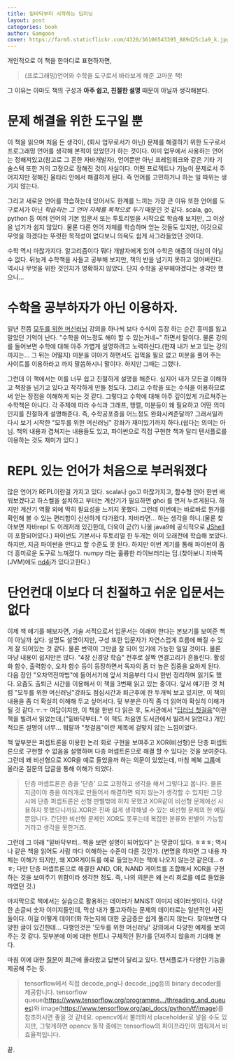 ```yaml
---
title: 밑바닥부터 시작하는 딥러닝
layout: post
categories: book
author: Gamgoon
cover: https://farm5.staticflickr.com/4320/36106543395_889d25c1a9_k.jpg
---
```


개인적으로 이 책을 한마디로 표현하자면,

>(프로그래밍)언어와 수학을 도구로서 바라보게 해준 고마운 책!

그 이유는 아마도 책의 구성과 **아주 쉽고, 친절한 설명** 때문이 아닐까 생각해본다.

# 문제 해결을 위한 도구일 뿐

이 책을 읽으며 처음 든 생각이, (회사 업무로서가 아닌) 문제를 해결하기 위한 도구로서 프로그래밍 언어를 생각해 본적이 있었던가 하는 것이다. 이미 업무에서 사용하는 언어는 정해져있고(참고로 그 흔한 자바개발자), 언어뿐만 아닌 프레임워크와 같은 기타 기술스택 또한 거의 고정으로 정해진 것이 사실이다. 어떤 프로젝트나 기능이 문제로서 주어지지만 정해진 울타리 안에서 해결하게 된다. 즉 언어를 고민하거나 하는 일 따위는 생기지 않는다.

그리고 새로운 언어를 학습하는데 있어서도 한계를 느끼는 가장 큰 이유 또한 언어를 도구로서가 아닌 *학습하는 그 언어 자체를 목적으로 두기* 때문인 것 같다. scala, go, python 등 여러 언어의 기본 입문서 또는 투토리얼을 시작으로 학습해 보지만, 그 이상을 넘기가 쉽지 않았다. 물론 다른 언어 자체를 학습하며 얻는 것들도 있지만, 이것으로 무엇을 하겠다는 뚜렷한 목적성이 없다보니 의욕도 쉽게 사그라들었던 것이다.

수학 역시 마찮가지다. 알고리즘이다 뭐다 개발자에게 있어 수학은 애증의 대상이 아닐 수 없다. 뒤늦게 수학책을 사들고 공부해 보지만, 책의 반을 넘기지 못하고 잊어버린다. 역시나 무엇을 위한 것인지가 명확하지 않았다. 단지 수학을 공부해야겠다는 생각만 했으니...

# 수학을 공부하자가 아닌 이용하자.

일년 전쯤 [모두를 위한 머신러닝](http://hunkim.github.io/ml/) 강의을 하나씩 보다 수식이 등장 하는 순간 흥미를 잃고 말았던 기억이 난다. "수학을 어느정도 해야 할 수 있는거네~" 하면서 말이다. 물론 강의를 들어보면 수학에 대해 아주 가볍게 설명하려고 노력하신다.(현재 내가 보고 있는 강의 까지는... 그 뒤는 어떨지) 미분을 이야기 하면서도 겁먹을 필요 없고 미분을 풀어 주는 사이트를 이용하라고 까지 말씀하시니 말이다. 하지만 그때는 그랬다.

그런데 이 책에서는 이를 너무 쉽고 친절하게 설명을 해준다. 심지어 내가 모든걸 이해하고 책장을 넘기고 있다고 착각하게 만들 정도다. 그리고 수학을 또는 수식을 이용하므로써 얻는 장점을 이해하게 되는 것 같다. 그렇다고 수학에 대해 아주 깊이있게 가르쳐주는 수학책은 아니다. 각 주제에 따라 수식과 그래프, 행렬, 미분등이 왜 필요하고 어떤 의미인지를 친절하게 설명해준다. 즉, 수학공포증을 어느정도 완화시켜준달까? 그래서일까 다시 보기 시작한 "모두를 위한 머신러닝" 강좌가 재미있기까지 하다.(쉽다는 의미는 아님. 책의 내용과 겹쳐지는 내용들도 있고, 파이썬으로 직접 구현한 책과 달리 텐서플로를 이용하는 것도 재미가 있다.)

# REPL 있는 언어가 처음으로 부러워졌다

많은 언어가 REPL이란걸 가지고 있다. scala나 go고 마찮가지고, 함수형 언어 한번 배워보겠다고 하스켈을 설치하고 부터는 계산기가 필요하면 ghci 를 먼저 누르게된다. 하지만 계산기 역활 외에 딱히 필요성을 느끼지 못했다. 그런데 이번에는 바로바로 뭔가를 확인해 볼 수 있는 편리함이 신선하게 다가왔다. 자바라면... 하는 생각을 하니.(물론 찾아보면 자바repl 도 이래저래 있긴한데, 더욱이 곧(?) 나올 java9에 공식적으로 [JShell](http://blog.takipi.com/java-9-early-access-a-hands-on-session-with-jshell-the-java-repl/)이 포함되어있다.)
파이썬도 기본서나 투토리얼 한 두개는 이미 오래전에 학습해 보았다. 하지만, 지금 파이썬을 안다고 할 수준도 못 된다. 하지만 이번 계기를 통해 파이썬이 좀 더 흥미로운 도구로 느껴졌다. numpy 라는 훌륭한 라이브러리는 덤.(찾아보니 자바쪽(JVM)에도 [nd4j](http://nd4j.org/)가 있다고한다.)

# 단언컨대 이보다 더 친절하고 쉬운 입문서는 없다

이제 책 얘기를 해보자면, 기술 서적으로서 입문서는 이래야 한다는 본보기를 보여준 책이 아닐까 싶다. 설명도 설명이지만, 구성 또한 입문자가 자연스럽게 흐름에 빠질 수 있게 잘 되어있는 것 같다. 물론 번역이 그만큼 잘 되어 있기에 가능한 일일 것이다. 물론 마냥 내용이 쉽지만은 않다. "4장 신경망 학습" 전후로 살짝 연결고리가 흔들린다. 활성화 함수, 출력함수, 오차 함수 등이 등장하면서 독자의 좀 더 높은 집중을 요하게 된다. 다음 장인 "오차역전파법"에 들어서기에 앞서 처음부터 다시 한번 정리하며 읽기도 했다. 요즘도 출퇴근 시간을 이용해서 이 책을 3번째 읽고 있는 중이다. 앞서 얘기한 것 처럼 "모두를 위한 머신러닝"강좌도 점심시간과 퇴근후에 한 두개씩 보고 있지만, 이 책의 내용을 좀 더 확실히 이해해 두고 싶어서다. 뒷 부분은 아직 좀 더 읽어야 확실히 이해가 될 것 같다.ㅜ.ㅜ 여담이지만, 이 책을 한번 다 읽은 후, 도서관에서 "[딥러닝 첫걸음](http://www.aladin.co.kr/shop/wproduct.aspx?ItemId=99490705)"이란 책을 빌려서 읽었는데,("밑바닥부터.." 이 책도 처음엔 도서관에서 빌려서 읽었다.) 개인적으론 설명이 너무... 뭐랄까 "첫걸음"이란 제목에 걸맞지 않는 느낌이었다.

책 앞부분은 퍼셉트론을 이용한 논리 회로 구현을 보여주고 XOR(비선형)은 단층 퍼셉트론으로 구현할 수 없음을 설명하며 다층 퍼셉트론으로 해결 할 수 있다는 것을 보여준다. 그런데 왜 비선형으로 XOR을 예로 들었을까 하는 의문이 있었는데, 마침 페북 [그룹](https://www.facebook.com/groups/TensorFlowKR/permalink/501642556843474/)에 올라온 질문의 답글을 통해 이해가 되었다.

>단층 퍼셉트론은 층을 '단층' 으로 고정하고 생각을 해서 그렇다고 봅니다. 물론 지금이야 층을 여러개로 만들어서 해결하면 되지 않는가 생각할 수 있지만 그당시에 단층 퍼셉트론은 선형 판별밖에 하지 못했고 XOR같이 비선형 문제에선 사용하지 못했으니까요.XOR은 진짜 쉽게 생각해낼 수 있는 비선형 문제의 한 예일 뿐입니다. 간단한 비선형 문제인 XOR도 못푸는데 복잡한 분류와 판별이 가능할거라고 생각을 못한거죠.

그런데 그 아래 "밑바닥부터.. 책을 보면 설명이 되어있다" 는 댓글이 있다. ㅎㅎㅎ; 역시나 같은 책을 읽어도 사람 마다 이해하는 수준이 다른 것인가. (변명을 하자면 그 내용 자체는 이해가 되지만, 왜 XOR게이트를 예로 들었는지는 책에 나오지 않는것 같은데...ㅎㅎ; 다만 단층 퍼셉트론으로 해결한 AND, OR, NAND 게이트를 조합해서 XOR을 구현하는 것을 보여주기 위함이라 생각한 정도. 즉, 나의 의문은 왜 논리 회로를 예로 들었을까였던 것.)

마지막으로 책에서는 실습으로 활용하는 데이터가 MNIST 이미지 데이터셋이다. 다양한 손글씨 숫자 이미지들인데, 막상 내가 풀고자하는 문제의 데이터로는 일반적인 사진들이다. 이걸 어떻게 데이터화 하는지에 대한 궁금증은 쉽게 풀리지 않는다. 찾아보면 다양한 글이 있긴한데... 다행인것은 '모두를 위한 머신러닝' 강의에서 다양한 예제를 보여주는 것 같다. 뒷부분에 이에 대한 힌트나 구체적인 뭔가를 던져주지 않을까 기대해 본다.

마침 이에 대한 [질문](https://www.facebook.com/groups/TensorFlowKR/permalink/507996322874764/)이 최근에 올라왔고 답변이 달리고 있다. 텐서플로가 다양한 기능을 제공해 주는 듯.

>tensorflow에서 직접 decode_png나 decode_jpg등의 binary decoder를 제공합니다. tensorflow queue(https://www.tensorflow.org/programme.../threading_and_queues)와 image(https://www.tensorflow.org/api_docs/python/tf/image)를 참조하시면 좋을 것 같네요. opencv에서 불러와서 placeholder로 넣을 수도 있지만, 그렇게하면 opencv 동작 중에는 tensorflow의 파이프라인이 멈춰져서 비효율적입니다.

끝.
